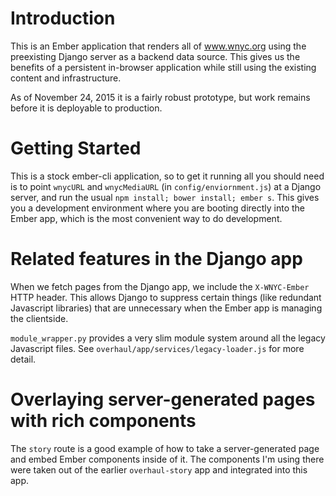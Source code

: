 # Introduction

This is an Ember application that renders all of www.wnyc.org using the preexisting Django server as a backend data source. This gives us the benefits of a persistent in-browser application while still using the existing content and infrastructure.

As of November 24, 2015 it is a fairly robust prototype, but work remains before it is deployable to production.

# Getting Started

This is a stock ember-cli application, so to get it running all you
should need is to point `wnycURL` and `wnycMediaURL` (in
`config/enviornment.js`) at a Django server, and run the usual `npm
install; bower install; ember s`. This gives you a development environment where you are booting directly into the Ember app, which is the most convenient way to do development.

# Related features in the Django app

When we fetch pages from the Django app, we include the `X-WNYC-Ember` HTTP header. This allows Django to suppress certain things (like redundant Javascript libraries) that are unnecessary when the Ember app is managing the clientside.

`module_wrapper.py` provides a very slim module system around all the legacy Javascript files. See `overhaul/app/services/legacy-loader.js` for more detail.

# Overlaying server-generated pages with rich components

The `story` route is a good example of how to take a server-generated page and embed Ember components inside of it. The components I'm using there were taken out of the earlier `overhaul-story` app and integrated into this app.

